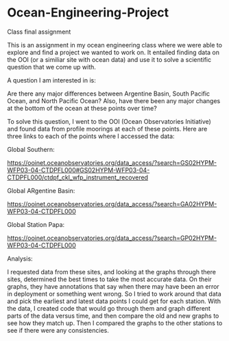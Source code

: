 # Ocean-Engineering-Project
Class final assignment

This is an assignment in my ocean engineering class where we were able to explore and find a project 
we wanted to work on. It entailed finding data on the OOI (or a similiar site with ocean data) and use
it to solve a scientific question that we come up with.

A question I am interested in is:

Are there any major differences between Argentine Basin, South Pacific Ocean, and North Pacific 
Ocean? Also, have there been any major changes at the bottom of the ocean at these points over time?

To solve this question, I went to the OOI (Ocean Observatories Initiative) and found data from 
profile moorings at each of these points. Here are three links to each of the points where I accessed
the data:

Global Southern:

https://ooinet.oceanobservatories.org/data_access/?search=GS02HYPM-WFP03-04-CTDPFL000#GS02HYPM-WFP03-04-CTDPFL000/ctdpf_ckl_wfp_instrument_recovered

Global ARgentine Basin:

https://ooinet.oceanobservatories.org/data_access/?search=GA02HYPM-WFP03-04-CTDPFL000

Global Station Papa:

https://ooinet.oceanobservatories.org/data_access/?search=GP02HYPM-WFP03-04-CTDPFL000

Analysis:

I requested data from these sites, and looking at the graphs through there sites, determined the best 
times to take the most accurate data. On their graphs, they have annotations that say when there may
have been an error in deployment or something went wrong. So I tried to work around that data and pick
the earliest and latest data points I could get for each station. With the data, I created code that would
go through them and graph different parts of the data versus time, and then compare the old and new graphs 
to see how they match up. Then I compared the graphs to the other stations to see if there were any 
consistencies.
